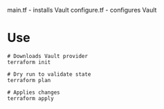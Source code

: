 main.tf - installs Vault
configure.tf - configures Vault

# Use

```
# Downloads Vault provider
terraform init

# Dry run to validate state
terraform plan

# Applies changes
terraform apply
```
